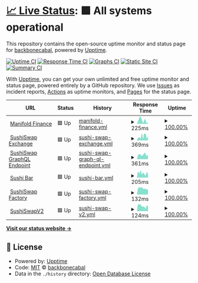 # [📈 Live Status](https://backbonecabal.github.io/service-status): <!--live status--> **🟩 All systems operational**

This repository contains the open-source uptime monitor and status page for [backbonecabal](backbonecabal.com), powered by [Upptime](https://github.com/upptime/upptime).

[![Uptime CI](https://github.com/backbonecabal/service-status/workflows/Uptime%20CI/badge.svg)](https://github.com/upptime/upptime/actions?query=workflow%3A%22Uptime+CI%22)
[![Response Time CI](https://github.com/backbonecabal/service-status/workflows/Response%20Time%20CI/badge.svg)](https://github.com/upptime/upptime/actions?query=workflow%3A%22Response+Time+CI%22)
[![Graphs CI](https://github.com/backbonecabal/service-status/workflows/Graphs%20CI/badge.svg)](https://github.com/upptime/upptime/actions?query=workflow%3A%22Graphs+CI%22)
[![Static Site CI](https://github.com/backbonecabal/service-status/workflows/Static%20Site%20CI/badge.svg)](https://github.com/upptime/upptime/actions?query=workflow%3A%22Static+Site+CI%22)
[![Summary CI](https://github.com/backbonecabal/service-status/workflows/Summary%20CI/badge.svg)](https://github.com/upptime/upptime/actions?query=workflow%3A%22Summary+CI%22)

With [Upptime](https://upptime.js.org), you can get your own unlimited and free uptime monitor and status page, powered entirely by a GitHub repository. We use [Issues](https://github.com/backbonecabal/service-status/issues) as incident reports, [Actions](https://github.com/backbonecabal/service-status/actions) as uptime monitors, and [Pages](https://backbonecabal.github.io/service-status) for the status page.

<!--start: status pages-->
<!-- This summary is generated by Upptime (https://github.com/upptime/upptime) -->
<!-- Do not edit this manually, your changes will be overwritten -->
<!-- prettier-ignore -->
| URL | Status | History | Response Time | Uptime |
| --- | ------ | ------- | ------------- | ------ |
| <img alt="" src="https://favicons.githubusercontent.com/manifoldfinance.com" height="13"> [Manifold Finance](https://manifoldfinance.com) | 🟩 Up | [manifold-finance.yml](https://github.com/backbonecabal/service-status/commits/HEAD/history/manifold-finance.yml) | <details><summary><img alt="Response time graph" src="./graphs/manifold-finance/response-time-week.png" height="20"> 225ms</summary><br><a href="https://backbonecabal.github.io/service-status/history/manifold-finance"><img alt="Response time 571" src="https://img.shields.io/endpoint?url=https%3A%2F%2Fraw.githubusercontent.com%2Fbackbonecabal%2Fservice-status%2FHEAD%2Fapi%2Fmanifold-finance%2Fresponse-time.json"></a><br><a href="https://backbonecabal.github.io/service-status/history/manifold-finance"><img alt="24-hour response time 72" src="https://img.shields.io/endpoint?url=https%3A%2F%2Fraw.githubusercontent.com%2Fbackbonecabal%2Fservice-status%2FHEAD%2Fapi%2Fmanifold-finance%2Fresponse-time-day.json"></a><br><a href="https://backbonecabal.github.io/service-status/history/manifold-finance"><img alt="7-day response time 225" src="https://img.shields.io/endpoint?url=https%3A%2F%2Fraw.githubusercontent.com%2Fbackbonecabal%2Fservice-status%2FHEAD%2Fapi%2Fmanifold-finance%2Fresponse-time-week.json"></a><br><a href="https://backbonecabal.github.io/service-status/history/manifold-finance"><img alt="30-day response time 788" src="https://img.shields.io/endpoint?url=https%3A%2F%2Fraw.githubusercontent.com%2Fbackbonecabal%2Fservice-status%2FHEAD%2Fapi%2Fmanifold-finance%2Fresponse-time-month.json"></a><br><a href="https://backbonecabal.github.io/service-status/history/manifold-finance"><img alt="1-year response time 571" src="https://img.shields.io/endpoint?url=https%3A%2F%2Fraw.githubusercontent.com%2Fbackbonecabal%2Fservice-status%2FHEAD%2Fapi%2Fmanifold-finance%2Fresponse-time-year.json"></a></details> | <details><summary><a href="https://backbonecabal.github.io/service-status/history/manifold-finance">100.00%</a></summary><a href="https://backbonecabal.github.io/service-status/history/manifold-finance"><img alt="All-time uptime 99.79%" src="https://img.shields.io/endpoint?url=https%3A%2F%2Fraw.githubusercontent.com%2Fbackbonecabal%2Fservice-status%2FHEAD%2Fapi%2Fmanifold-finance%2Fuptime.json"></a><br><a href="https://backbonecabal.github.io/service-status/history/manifold-finance"><img alt="24-hour uptime 100.00%" src="https://img.shields.io/endpoint?url=https%3A%2F%2Fraw.githubusercontent.com%2Fbackbonecabal%2Fservice-status%2FHEAD%2Fapi%2Fmanifold-finance%2Fuptime-day.json"></a><br><a href="https://backbonecabal.github.io/service-status/history/manifold-finance"><img alt="7-day uptime 100.00%" src="https://img.shields.io/endpoint?url=https%3A%2F%2Fraw.githubusercontent.com%2Fbackbonecabal%2Fservice-status%2FHEAD%2Fapi%2Fmanifold-finance%2Fuptime-week.json"></a><br><a href="https://backbonecabal.github.io/service-status/history/manifold-finance"><img alt="30-day uptime 99.62%" src="https://img.shields.io/endpoint?url=https%3A%2F%2Fraw.githubusercontent.com%2Fbackbonecabal%2Fservice-status%2FHEAD%2Fapi%2Fmanifold-finance%2Fuptime-month.json"></a><br><a href="https://backbonecabal.github.io/service-status/history/manifold-finance"><img alt="1-year uptime 99.79%" src="https://img.shields.io/endpoint?url=https%3A%2F%2Fraw.githubusercontent.com%2Fbackbonecabal%2Fservice-status%2FHEAD%2Fapi%2Fmanifold-finance%2Fuptime-year.json"></a></details>
| <img alt="" src="https://favicons.githubusercontent.com/sushiswap.fi" height="13"> [SushiSwap Exchange](https://sushiswap.fi) | 🟩 Up | [sushi-swap-exchange.yml](https://github.com/backbonecabal/service-status/commits/HEAD/history/sushi-swap-exchange.yml) | <details><summary><img alt="Response time graph" src="./graphs/sushi-swap-exchange/response-time-week.png" height="20"> 369ms</summary><br><a href="https://backbonecabal.github.io/service-status/history/sushi-swap-exchange"><img alt="Response time 330" src="https://img.shields.io/endpoint?url=https%3A%2F%2Fraw.githubusercontent.com%2Fbackbonecabal%2Fservice-status%2FHEAD%2Fapi%2Fsushi-swap-exchange%2Fresponse-time.json"></a><br><a href="https://backbonecabal.github.io/service-status/history/sushi-swap-exchange"><img alt="24-hour response time 420" src="https://img.shields.io/endpoint?url=https%3A%2F%2Fraw.githubusercontent.com%2Fbackbonecabal%2Fservice-status%2FHEAD%2Fapi%2Fsushi-swap-exchange%2Fresponse-time-day.json"></a><br><a href="https://backbonecabal.github.io/service-status/history/sushi-swap-exchange"><img alt="7-day response time 369" src="https://img.shields.io/endpoint?url=https%3A%2F%2Fraw.githubusercontent.com%2Fbackbonecabal%2Fservice-status%2FHEAD%2Fapi%2Fsushi-swap-exchange%2Fresponse-time-week.json"></a><br><a href="https://backbonecabal.github.io/service-status/history/sushi-swap-exchange"><img alt="30-day response time 353" src="https://img.shields.io/endpoint?url=https%3A%2F%2Fraw.githubusercontent.com%2Fbackbonecabal%2Fservice-status%2FHEAD%2Fapi%2Fsushi-swap-exchange%2Fresponse-time-month.json"></a><br><a href="https://backbonecabal.github.io/service-status/history/sushi-swap-exchange"><img alt="1-year response time 330" src="https://img.shields.io/endpoint?url=https%3A%2F%2Fraw.githubusercontent.com%2Fbackbonecabal%2Fservice-status%2FHEAD%2Fapi%2Fsushi-swap-exchange%2Fresponse-time-year.json"></a></details> | <details><summary><a href="https://backbonecabal.github.io/service-status/history/sushi-swap-exchange">100.00%</a></summary><a href="https://backbonecabal.github.io/service-status/history/sushi-swap-exchange"><img alt="All-time uptime 99.97%" src="https://img.shields.io/endpoint?url=https%3A%2F%2Fraw.githubusercontent.com%2Fbackbonecabal%2Fservice-status%2FHEAD%2Fapi%2Fsushi-swap-exchange%2Fuptime.json"></a><br><a href="https://backbonecabal.github.io/service-status/history/sushi-swap-exchange"><img alt="24-hour uptime 100.00%" src="https://img.shields.io/endpoint?url=https%3A%2F%2Fraw.githubusercontent.com%2Fbackbonecabal%2Fservice-status%2FHEAD%2Fapi%2Fsushi-swap-exchange%2Fuptime-day.json"></a><br><a href="https://backbonecabal.github.io/service-status/history/sushi-swap-exchange"><img alt="7-day uptime 100.00%" src="https://img.shields.io/endpoint?url=https%3A%2F%2Fraw.githubusercontent.com%2Fbackbonecabal%2Fservice-status%2FHEAD%2Fapi%2Fsushi-swap-exchange%2Fuptime-week.json"></a><br><a href="https://backbonecabal.github.io/service-status/history/sushi-swap-exchange"><img alt="30-day uptime 99.98%" src="https://img.shields.io/endpoint?url=https%3A%2F%2Fraw.githubusercontent.com%2Fbackbonecabal%2Fservice-status%2FHEAD%2Fapi%2Fsushi-swap-exchange%2Fuptime-month.json"></a><br><a href="https://backbonecabal.github.io/service-status/history/sushi-swap-exchange"><img alt="1-year uptime 99.97%" src="https://img.shields.io/endpoint?url=https%3A%2F%2Fraw.githubusercontent.com%2Fbackbonecabal%2Fservice-status%2FHEAD%2Fapi%2Fsushi-swap-exchange%2Fuptime-year.json"></a></details>
| <img alt="" src="https://favicons.githubusercontent.com/github.com" height="13"> [SushiSwap GraphQL Endpoint](https://github.com/sushiswap/sushiswap-subgraph) | 🟩 Up | [sushi-swap-graph-ql-endpoint.yml](https://github.com/backbonecabal/service-status/commits/HEAD/history/sushi-swap-graph-ql-endpoint.yml) | <details><summary><img alt="Response time graph" src="./graphs/sushi-swap-graph-ql-endpoint/response-time-week.png" height="20"> 361ms</summary><br><a href="https://backbonecabal.github.io/service-status/history/sushi-swap-graph-ql-endpoint"><img alt="Response time 576" src="https://img.shields.io/endpoint?url=https%3A%2F%2Fraw.githubusercontent.com%2Fbackbonecabal%2Fservice-status%2FHEAD%2Fapi%2Fsushi-swap-graph-ql-endpoint%2Fresponse-time.json"></a><br><a href="https://backbonecabal.github.io/service-status/history/sushi-swap-graph-ql-endpoint"><img alt="24-hour response time 328" src="https://img.shields.io/endpoint?url=https%3A%2F%2Fraw.githubusercontent.com%2Fbackbonecabal%2Fservice-status%2FHEAD%2Fapi%2Fsushi-swap-graph-ql-endpoint%2Fresponse-time-day.json"></a><br><a href="https://backbonecabal.github.io/service-status/history/sushi-swap-graph-ql-endpoint"><img alt="7-day response time 361" src="https://img.shields.io/endpoint?url=https%3A%2F%2Fraw.githubusercontent.com%2Fbackbonecabal%2Fservice-status%2FHEAD%2Fapi%2Fsushi-swap-graph-ql-endpoint%2Fresponse-time-week.json"></a><br><a href="https://backbonecabal.github.io/service-status/history/sushi-swap-graph-ql-endpoint"><img alt="30-day response time 512" src="https://img.shields.io/endpoint?url=https%3A%2F%2Fraw.githubusercontent.com%2Fbackbonecabal%2Fservice-status%2FHEAD%2Fapi%2Fsushi-swap-graph-ql-endpoint%2Fresponse-time-month.json"></a><br><a href="https://backbonecabal.github.io/service-status/history/sushi-swap-graph-ql-endpoint"><img alt="1-year response time 576" src="https://img.shields.io/endpoint?url=https%3A%2F%2Fraw.githubusercontent.com%2Fbackbonecabal%2Fservice-status%2FHEAD%2Fapi%2Fsushi-swap-graph-ql-endpoint%2Fresponse-time-year.json"></a></details> | <details><summary><a href="https://backbonecabal.github.io/service-status/history/sushi-swap-graph-ql-endpoint">100.00%</a></summary><a href="https://backbonecabal.github.io/service-status/history/sushi-swap-graph-ql-endpoint"><img alt="All-time uptime 99.50%" src="https://img.shields.io/endpoint?url=https%3A%2F%2Fraw.githubusercontent.com%2Fbackbonecabal%2Fservice-status%2FHEAD%2Fapi%2Fsushi-swap-graph-ql-endpoint%2Fuptime.json"></a><br><a href="https://backbonecabal.github.io/service-status/history/sushi-swap-graph-ql-endpoint"><img alt="24-hour uptime 100.00%" src="https://img.shields.io/endpoint?url=https%3A%2F%2Fraw.githubusercontent.com%2Fbackbonecabal%2Fservice-status%2FHEAD%2Fapi%2Fsushi-swap-graph-ql-endpoint%2Fuptime-day.json"></a><br><a href="https://backbonecabal.github.io/service-status/history/sushi-swap-graph-ql-endpoint"><img alt="7-day uptime 100.00%" src="https://img.shields.io/endpoint?url=https%3A%2F%2Fraw.githubusercontent.com%2Fbackbonecabal%2Fservice-status%2FHEAD%2Fapi%2Fsushi-swap-graph-ql-endpoint%2Fuptime-week.json"></a><br><a href="https://backbonecabal.github.io/service-status/history/sushi-swap-graph-ql-endpoint"><img alt="30-day uptime 99.54%" src="https://img.shields.io/endpoint?url=https%3A%2F%2Fraw.githubusercontent.com%2Fbackbonecabal%2Fservice-status%2FHEAD%2Fapi%2Fsushi-swap-graph-ql-endpoint%2Fuptime-month.json"></a><br><a href="https://backbonecabal.github.io/service-status/history/sushi-swap-graph-ql-endpoint"><img alt="1-year uptime 99.50%" src="https://img.shields.io/endpoint?url=https%3A%2F%2Fraw.githubusercontent.com%2Fbackbonecabal%2Fservice-status%2FHEAD%2Fapi%2Fsushi-swap-graph-ql-endpoint%2Fuptime-year.json"></a></details>
| <img alt="" src="https://favicons.githubusercontent.com/api.thegraph.com" height="13"> [Sushi Bar](https://api.thegraph.com/subgraphs/name/sushiswap/sushi-bar) | 🟩 Up | [sushi-bar.yml](https://github.com/backbonecabal/service-status/commits/HEAD/history/sushi-bar.yml) | <details><summary><img alt="Response time graph" src="./graphs/sushi-bar/response-time-week.png" height="20"> 205ms</summary><br><a href="https://backbonecabal.github.io/service-status/history/sushi-bar"><img alt="Response time 193" src="https://img.shields.io/endpoint?url=https%3A%2F%2Fraw.githubusercontent.com%2Fbackbonecabal%2Fservice-status%2FHEAD%2Fapi%2Fsushi-bar%2Fresponse-time.json"></a><br><a href="https://backbonecabal.github.io/service-status/history/sushi-bar"><img alt="24-hour response time 168" src="https://img.shields.io/endpoint?url=https%3A%2F%2Fraw.githubusercontent.com%2Fbackbonecabal%2Fservice-status%2FHEAD%2Fapi%2Fsushi-bar%2Fresponse-time-day.json"></a><br><a href="https://backbonecabal.github.io/service-status/history/sushi-bar"><img alt="7-day response time 205" src="https://img.shields.io/endpoint?url=https%3A%2F%2Fraw.githubusercontent.com%2Fbackbonecabal%2Fservice-status%2FHEAD%2Fapi%2Fsushi-bar%2Fresponse-time-week.json"></a><br><a href="https://backbonecabal.github.io/service-status/history/sushi-bar"><img alt="30-day response time 185" src="https://img.shields.io/endpoint?url=https%3A%2F%2Fraw.githubusercontent.com%2Fbackbonecabal%2Fservice-status%2FHEAD%2Fapi%2Fsushi-bar%2Fresponse-time-month.json"></a><br><a href="https://backbonecabal.github.io/service-status/history/sushi-bar"><img alt="1-year response time 193" src="https://img.shields.io/endpoint?url=https%3A%2F%2Fraw.githubusercontent.com%2Fbackbonecabal%2Fservice-status%2FHEAD%2Fapi%2Fsushi-bar%2Fresponse-time-year.json"></a></details> | <details><summary><a href="https://backbonecabal.github.io/service-status/history/sushi-bar">100.00%</a></summary><a href="https://backbonecabal.github.io/service-status/history/sushi-bar"><img alt="All-time uptime 99.90%" src="https://img.shields.io/endpoint?url=https%3A%2F%2Fraw.githubusercontent.com%2Fbackbonecabal%2Fservice-status%2FHEAD%2Fapi%2Fsushi-bar%2Fuptime.json"></a><br><a href="https://backbonecabal.github.io/service-status/history/sushi-bar"><img alt="24-hour uptime 100.00%" src="https://img.shields.io/endpoint?url=https%3A%2F%2Fraw.githubusercontent.com%2Fbackbonecabal%2Fservice-status%2FHEAD%2Fapi%2Fsushi-bar%2Fuptime-day.json"></a><br><a href="https://backbonecabal.github.io/service-status/history/sushi-bar"><img alt="7-day uptime 100.00%" src="https://img.shields.io/endpoint?url=https%3A%2F%2Fraw.githubusercontent.com%2Fbackbonecabal%2Fservice-status%2FHEAD%2Fapi%2Fsushi-bar%2Fuptime-week.json"></a><br><a href="https://backbonecabal.github.io/service-status/history/sushi-bar"><img alt="30-day uptime 99.97%" src="https://img.shields.io/endpoint?url=https%3A%2F%2Fraw.githubusercontent.com%2Fbackbonecabal%2Fservice-status%2FHEAD%2Fapi%2Fsushi-bar%2Fuptime-month.json"></a><br><a href="https://backbonecabal.github.io/service-status/history/sushi-bar"><img alt="1-year uptime 99.90%" src="https://img.shields.io/endpoint?url=https%3A%2F%2Fraw.githubusercontent.com%2Fbackbonecabal%2Fservice-status%2FHEAD%2Fapi%2Fsushi-bar%2Fuptime-year.json"></a></details>
| <img alt="" src="https://favicons.githubusercontent.com/api.thegraph.com" height="13"> [SushiSwap Factory](https://api.thegraph.com/subgraphs/name/zippoxer/sushiswap-subgraph-fork) | 🟩 Up | [sushi-swap-factory.yml](https://github.com/backbonecabal/service-status/commits/HEAD/history/sushi-swap-factory.yml) | <details><summary><img alt="Response time graph" src="./graphs/sushi-swap-factory/response-time-week.png" height="20"> 132ms</summary><br><a href="https://backbonecabal.github.io/service-status/history/sushi-swap-factory"><img alt="Response time 132" src="https://img.shields.io/endpoint?url=https%3A%2F%2Fraw.githubusercontent.com%2Fbackbonecabal%2Fservice-status%2FHEAD%2Fapi%2Fsushi-swap-factory%2Fresponse-time.json"></a><br><a href="https://backbonecabal.github.io/service-status/history/sushi-swap-factory"><img alt="24-hour response time 103" src="https://img.shields.io/endpoint?url=https%3A%2F%2Fraw.githubusercontent.com%2Fbackbonecabal%2Fservice-status%2FHEAD%2Fapi%2Fsushi-swap-factory%2Fresponse-time-day.json"></a><br><a href="https://backbonecabal.github.io/service-status/history/sushi-swap-factory"><img alt="7-day response time 132" src="https://img.shields.io/endpoint?url=https%3A%2F%2Fraw.githubusercontent.com%2Fbackbonecabal%2Fservice-status%2FHEAD%2Fapi%2Fsushi-swap-factory%2Fresponse-time-week.json"></a><br><a href="https://backbonecabal.github.io/service-status/history/sushi-swap-factory"><img alt="30-day response time 122" src="https://img.shields.io/endpoint?url=https%3A%2F%2Fraw.githubusercontent.com%2Fbackbonecabal%2Fservice-status%2FHEAD%2Fapi%2Fsushi-swap-factory%2Fresponse-time-month.json"></a><br><a href="https://backbonecabal.github.io/service-status/history/sushi-swap-factory"><img alt="1-year response time 132" src="https://img.shields.io/endpoint?url=https%3A%2F%2Fraw.githubusercontent.com%2Fbackbonecabal%2Fservice-status%2FHEAD%2Fapi%2Fsushi-swap-factory%2Fresponse-time-year.json"></a></details> | <details><summary><a href="https://backbonecabal.github.io/service-status/history/sushi-swap-factory">100.00%</a></summary><a href="https://backbonecabal.github.io/service-status/history/sushi-swap-factory"><img alt="All-time uptime 99.95%" src="https://img.shields.io/endpoint?url=https%3A%2F%2Fraw.githubusercontent.com%2Fbackbonecabal%2Fservice-status%2FHEAD%2Fapi%2Fsushi-swap-factory%2Fuptime.json"></a><br><a href="https://backbonecabal.github.io/service-status/history/sushi-swap-factory"><img alt="24-hour uptime 100.00%" src="https://img.shields.io/endpoint?url=https%3A%2F%2Fraw.githubusercontent.com%2Fbackbonecabal%2Fservice-status%2FHEAD%2Fapi%2Fsushi-swap-factory%2Fuptime-day.json"></a><br><a href="https://backbonecabal.github.io/service-status/history/sushi-swap-factory"><img alt="7-day uptime 100.00%" src="https://img.shields.io/endpoint?url=https%3A%2F%2Fraw.githubusercontent.com%2Fbackbonecabal%2Fservice-status%2FHEAD%2Fapi%2Fsushi-swap-factory%2Fuptime-week.json"></a><br><a href="https://backbonecabal.github.io/service-status/history/sushi-swap-factory"><img alt="30-day uptime 100.00%" src="https://img.shields.io/endpoint?url=https%3A%2F%2Fraw.githubusercontent.com%2Fbackbonecabal%2Fservice-status%2FHEAD%2Fapi%2Fsushi-swap-factory%2Fuptime-month.json"></a><br><a href="https://backbonecabal.github.io/service-status/history/sushi-swap-factory"><img alt="1-year uptime 99.95%" src="https://img.shields.io/endpoint?url=https%3A%2F%2Fraw.githubusercontent.com%2Fbackbonecabal%2Fservice-status%2FHEAD%2Fapi%2Fsushi-swap-factory%2Fuptime-year.json"></a></details>
| <img alt="" src="https://favicons.githubusercontent.com/api.thegraph.com" height="13"> [SushiSwapV2](https://api.thegraph.com/subgraphs/name/sushiswap/sushiswap) | 🟩 Up | [sushi-swap-v2.yml](https://github.com/backbonecabal/service-status/commits/HEAD/history/sushi-swap-v2.yml) | <details><summary><img alt="Response time graph" src="./graphs/sushi-swap-v2/response-time-week.png" height="20"> 124ms</summary><br><a href="https://backbonecabal.github.io/service-status/history/sushi-swap-v2"><img alt="Response time 114" src="https://img.shields.io/endpoint?url=https%3A%2F%2Fraw.githubusercontent.com%2Fbackbonecabal%2Fservice-status%2FHEAD%2Fapi%2Fsushi-swap-v2%2Fresponse-time.json"></a><br><a href="https://backbonecabal.github.io/service-status/history/sushi-swap-v2"><img alt="24-hour response time 103" src="https://img.shields.io/endpoint?url=https%3A%2F%2Fraw.githubusercontent.com%2Fbackbonecabal%2Fservice-status%2FHEAD%2Fapi%2Fsushi-swap-v2%2Fresponse-time-day.json"></a><br><a href="https://backbonecabal.github.io/service-status/history/sushi-swap-v2"><img alt="7-day response time 124" src="https://img.shields.io/endpoint?url=https%3A%2F%2Fraw.githubusercontent.com%2Fbackbonecabal%2Fservice-status%2FHEAD%2Fapi%2Fsushi-swap-v2%2Fresponse-time-week.json"></a><br><a href="https://backbonecabal.github.io/service-status/history/sushi-swap-v2"><img alt="30-day response time 114" src="https://img.shields.io/endpoint?url=https%3A%2F%2Fraw.githubusercontent.com%2Fbackbonecabal%2Fservice-status%2FHEAD%2Fapi%2Fsushi-swap-v2%2Fresponse-time-month.json"></a><br><a href="https://backbonecabal.github.io/service-status/history/sushi-swap-v2"><img alt="1-year response time 114" src="https://img.shields.io/endpoint?url=https%3A%2F%2Fraw.githubusercontent.com%2Fbackbonecabal%2Fservice-status%2FHEAD%2Fapi%2Fsushi-swap-v2%2Fresponse-time-year.json"></a></details> | <details><summary><a href="https://backbonecabal.github.io/service-status/history/sushi-swap-v2">100.00%</a></summary><a href="https://backbonecabal.github.io/service-status/history/sushi-swap-v2"><img alt="All-time uptime 99.90%" src="https://img.shields.io/endpoint?url=https%3A%2F%2Fraw.githubusercontent.com%2Fbackbonecabal%2Fservice-status%2FHEAD%2Fapi%2Fsushi-swap-v2%2Fuptime.json"></a><br><a href="https://backbonecabal.github.io/service-status/history/sushi-swap-v2"><img alt="24-hour uptime 100.00%" src="https://img.shields.io/endpoint?url=https%3A%2F%2Fraw.githubusercontent.com%2Fbackbonecabal%2Fservice-status%2FHEAD%2Fapi%2Fsushi-swap-v2%2Fuptime-day.json"></a><br><a href="https://backbonecabal.github.io/service-status/history/sushi-swap-v2"><img alt="7-day uptime 100.00%" src="https://img.shields.io/endpoint?url=https%3A%2F%2Fraw.githubusercontent.com%2Fbackbonecabal%2Fservice-status%2FHEAD%2Fapi%2Fsushi-swap-v2%2Fuptime-week.json"></a><br><a href="https://backbonecabal.github.io/service-status/history/sushi-swap-v2"><img alt="30-day uptime 99.97%" src="https://img.shields.io/endpoint?url=https%3A%2F%2Fraw.githubusercontent.com%2Fbackbonecabal%2Fservice-status%2FHEAD%2Fapi%2Fsushi-swap-v2%2Fuptime-month.json"></a><br><a href="https://backbonecabal.github.io/service-status/history/sushi-swap-v2"><img alt="1-year uptime 99.90%" src="https://img.shields.io/endpoint?url=https%3A%2F%2Fraw.githubusercontent.com%2Fbackbonecabal%2Fservice-status%2FHEAD%2Fapi%2Fsushi-swap-v2%2Fuptime-year.json"></a></details>

<!--end: status pages-->

[**Visit our status website →**](https://backbonecabal.github.io/service-status)

## 📄 License

- Powered by: [Upptime](https://github.com/upptime/upptime)
- Code: [MIT](./LICENSE) © [backbonecabal](backbonecabal.com)
- Data in the `./history` directory: [Open Database License](https://opendatacommons.org/licenses/odbl/1-0/)
